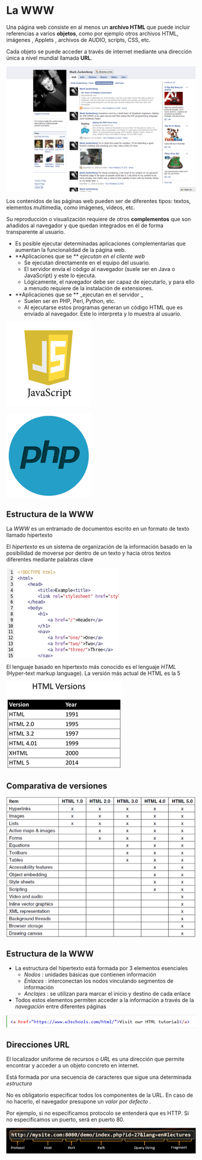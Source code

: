 # La WWW

Una página web consiste en al menos un **archivo HTML** que puede incluir referencias a varios **objetos**, como por ejemplo otros archivos HTML, imágenes , Applets , archivos de AUDIO, scripts, CSS, etc.

Cada objeto se puede acceder a través de internet mediante una dirección única a nivel mundial llamada **URL**.

![](img/teoria-http0.png)

Los contenidos de las páginas web pueden ser de diferentes tipos: textos, elementos multimedia, como imágenes, vídeos, etc.

Su reproducción o visualización requiere de otros  **complementos**  que son añadidos al navegador y que quedan integrados en él de forma transparente al usuario.

* Es posible ejecutar determinadas aplicaciones complementarias que aumentan la funcionalidad de la página web.
* **Aplicaciones que se **  _ejecutan en el cliente web_
  * Se ejecutan directamente en el equipo del usuario.
  * El servidor envía el código al navegador (suele ser en Java o JavaScript) y este lo ejecuta.
  * Lógicamente, el navegador debe ser capaz de ejecutarlo, y para ello a menudo requiere de la instalación de extensiones.
* **Aplicaciones que se **  _ejecutan en el servidor _
  * Suelen ser en PHP, Perl, Python, etc.
  * Al ejecutarse estos programas generan un código HTML que es enviado al navegador. Este lo interpreta y lo muestra al usuario.

![](img/teoria-http1.jpg)

![](img/teoria-http2.png)

## Estructura de la WWW

La  _WWW_  es un entramado de documentos escrito en un formato de texto llamado hipertexto

El  _hipertexto_  es un sistema de organización de la información basado en la posibilidad de moverse por dentro de un texto y hacia otros textos diferentes mediante palabras clave

![](img/2022-12-03-16-34-13.png)

El lenguaje basado en hipertexto más conocido es el lenguaje  _HTML_  (Hyper\-text markup language). La versión más actual de HTML es la 5

![](img/2022-12-03-16-34-21.png)

## Comparativa de versiones

![](img/2022-12-03-16-33-13.png)

## Estructura de la WWW

* La estructura del hipertexto está formada por 3 elementos esenciales
  * _Nodos_ : unidades básicas que contienen información
  * _Enlaces_ : interconectan los nodos vinculando segmentos de información
  * _Anclajes_ : se utilizan para marcar el inicio y destino de cada enlace
* Todos estos elementos permiten acceder a la información a través de la  _navegación_  entre diferentes páginas

![](img/teoria-http5.png)

## Direcciones URL

El localizador uniforme de recursos o  _URL_  es una dirección que permite encontrar y acceder a un objeto concreto en internet.

Está formada por una secuencia de caracteres que sigue una determinada  _estructura_

No es obligatorio especificar todos los componentes de la URL. En caso de no hacerlo, el navegador presupone un  _valor por defecto_ .

Por ejemplo, si no especificamos protocolo se entenderá que es HTTP. Si no especificamos un puerto, será en puerto 80.

![](img/teoria-http6.png)